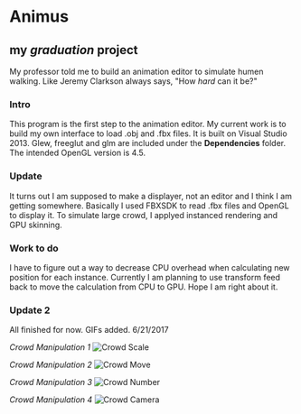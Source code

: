 # Animus
## my _graduation_ project
My professor told me to build an animation editor to simulate humen walking. Like Jeremy Clarkson always says, "How _hard_ can it be?"

### Intro
This program is the first step to the animation editor. My current work is to build my own interface to load .obj and .fbx files. 
It is built on Visual Studio 2013. Glew, freeglut and glm are included under the __Dependencies__ folder. 
The intended OpenGL version is 4.5.

### Update
It turns out I am supposed to make a displayer, not an editor and I think I am getting somewhere. Basically I used FBXSDK to read .fbx files and OpenGL to display it.
To simulate large crowd, I applyed instanced rendering and GPU skinning.

### Work to do
I have to figure out a way to decrease CPU overhead when calculating new position for each instance. Currently I am planning to use transform feed back to move the calculation from CPU to GPU. Hope I am right about it.

### Update 2
All finished for now. GIFs added. 6/21/2017

*Crowd Manipulation 1*
![Crowd Scale](https://github.com/ACskyline/Animus/tree/test/img/crowd_scale.gif)

*Crowd Manipulation 2*
![Crowd Move](https://github.com/ACskyline/Animus/tree/test/img/crowd_move.gif)

*Crowd Manipulation 3*
![Crowd Number](https://github.com/ACskyline/Animus/tree/test/img/crowd_number.gif)

*Crowd Manipulation 4*
![Crowd Camera](https://github.com/ACskyline/Animus/tree/test/img/crowd_camera.gif)